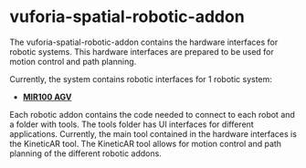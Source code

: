 # vuforia-spatial-robotic-addon

The vuforia-spatial-robotic-addon contains the hardware interfaces for robotic systems. This hardware interfaces are prepared to be used for motion control and path planning.

Currently, the system contains robotic interfaces for 1 robotic system:
* **[MIR100 AGV](https://www.mobile-industrial-robots.com/en/solutions/robots/mir100/)**

Each robotic addon contains the code needed to connect to each robot and a folder with tools.
The tools folder has UI interfaces for different applications. 
Currently, the main tool contained in the hardware interfaces is the KineticAR tool. The KineticAR tool allows for motion control and path planning of the different robotic addons.
